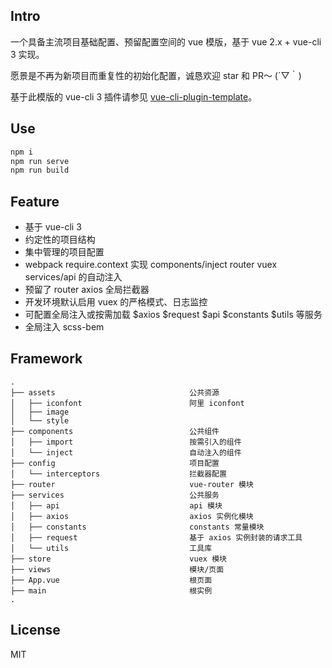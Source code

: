 ## Intro

一个具备主流项目基础配置、预留配置空间的 vue 模版，基于  vue 2.x + vue-cli 3 实现。

愿景是不再为新项目而重复性的初始化配置，诚恳欢迎 star 和 PR～ (´▽｀)

基于此模版的 vue-cli 3 插件请参见 [vue-cli-plugin-template](https://github.com/zoux/vue-cli-plugin-template)。


## Use

```bash
npm i
npm run serve
npm run build
```


## Feature

- 基于 vue-cli 3
- 约定性的项目结构
- 集中管理的项目配置
- webpack require.context 实现 components/inject router vuex services/api 的自动注入
- 预留了 router axios 全局拦截器
- 开发环境默认启用 vuex 的严格模式、日志监控
- 可配置全局注入或按需加载 $axios $request $api $constants $utils 等服务
- 全局注入 scss-bem


## Framework

```
.
├── assets                              公共资源
│   ├── iconfont                        阿里 iconfont
│   ├── image
│   └── style
├── components                          公共组件
│   ├── import                          按需引入的组件
│   └── inject                          自动注入的组件
├── config                              项目配置
│   └── interceptors                    拦截器配置
├── router                              vue-router 模块
├── services                            公共服务
│   ├── api                             api 模块
│   ├── axios                           axios 实例化模块
│   ├── constants                       constants 常量模块
│   ├── request                         基于 axios 实例封装的请求工具
│   └── utils                           工具库
├── store                               vuex 模块
├── views                               模块/页面
├── App.vue                             根页面
├── main                                根实例
.
```


## License

MIT
